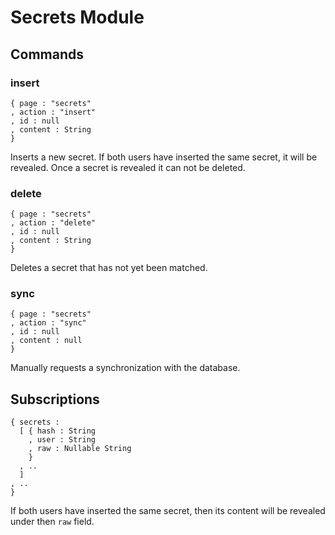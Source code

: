 # Secrets Module

## Commands

### insert

```
{ page : "secrets"
, action : "insert"
, id : null
, content : String
}
```

Inserts a new secret. If both users have inserted the same secret, it will
be revealed. Once a secret is revealed it can not be deleted.

### delete

```
{ page : "secrets"
, action : "delete"
, id : null
, content : String
}
```

Deletes a secret that has not yet been matched.

### sync

```
{ page : "secrets"
, action : "sync"
, id : null
, content : null
}
```

Manually requests a synchronization with the database.

## Subscriptions

```
{ secrets :
  [ { hash : String
    , user : String
    , raw : Nullable String
    }
  , ..
  ]
, ..
}
```

If both users have inserted the same secret, then its content will be revealed under
then `raw` field.